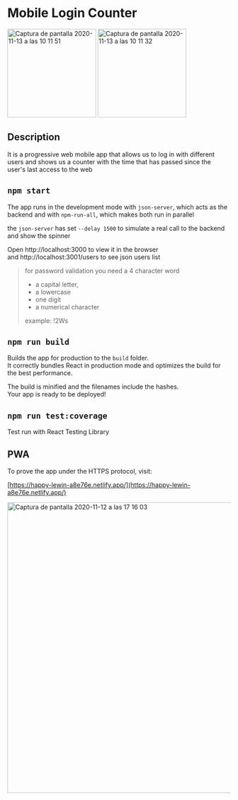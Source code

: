 # Mobile Login Counter

<img width="200" alt="Captura de pantalla 2020-11-13 a las 10 11 51" src="https://user-images.githubusercontent.com/6061416/99051837-ced11e00-2598-11eb-8dd0-d0dbd9885a6c.png">

<img width="200" alt="Captura de pantalla 2020-11-13 a las 10 11 32" src="https://user-images.githubusercontent.com/6061416/99052271-ed371980-2598-11eb-9b02-f95d9423c155.png">

## Description

It is a progressive web mobile app that allows us to log in with different users and shows us a counter with the time that has passed since the user's last access to the web

## `npm start`

The app runs in the development mode with `json-server`, which acts as the backend and with `npm-run-all`, which makes both run in parallel

the `json-server` has set `--delay 1500` to simulate a real call to the backend and show the spinner

Open http://localhost:3000 to view it in the browser<br /> and http://localhost:3001/users to see json users list

> for password validation you need a 4 character word
>
> - a capital letter,
> - a lowercase
> - one digit
> - a numerical character
>
> example: !2Ws

## `npm run build`

Builds the app for production to the `build` folder.<br />
It correctly bundles React in production mode and optimizes the build for the best performance.

The build is minified and the filenames include the hashes.<br />
Your app is ready to be deployed!

## `npm run test:coverage`

Test run with React Testing Library

<!--img width="599" alt="Captura de pantalla 2020-11-12 a las 17 08 43" src="https://user-images.githubusercontent.com/6061416/98965035-d8f80b80-2509-11eb-9a0c-b3cc3cab2a6f.png"-->

## PWA

To prove the app under the HTTPS protocol, visit:

[https://happy-lewin-a8e76e.netlify.app/](https://happy-lewin-a8e76e.netlify.app/)

<img width="657" alt="Captura de pantalla 2020-11-12 a las 17 16 03" src="https://user-images.githubusercontent.com/6061416/98965817-c7fbca00-250a-11eb-82fd-ad1333271b5c.png">
